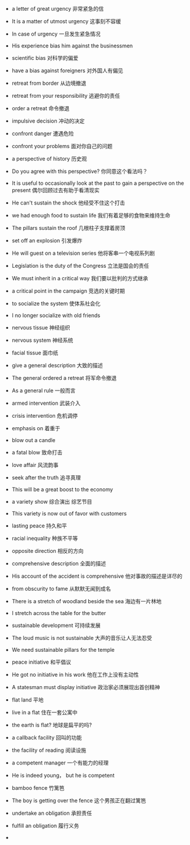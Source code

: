 - a letter of great urgency    非常紧急的信

- It is a matter of utmost urgency   这事刻不容缓

- In case of urgency      一旦发生紧急情况

- His experience bias him against the businessmen

- scientific bias 对科学的偏爱

- have a bias against foreigners   对外国人有偏见

- retreat from border    从边境撤退

- retreat from your responsibility   逃避你的责任

- order a retreat 命令撤退

- impulsive decision  冲动的决定 

- confront danger 遭遇危险

- confront your problems  面对你自己的问题

- a perspective of history 历史观

- Do you agree with this perspective?  你同意这个看法吗？

- It is useful to occasionally look at the past to gain a perspective on the present   偶尔回顾过去有助于看清现实

- He can't sustain the shock  他经受不住这个打击

- we had enough food to sustain life   我们有着足够的食物来维持生命

- The pillars sustain the roof     几根柱子支撑着房顶

- set off an explosion  引发爆炸

- He will guest on a television series 他将客串一个电视系列剧

- Legislation is the duty of the Congress   立法是国会的责任

- We must inherit in a critical way  我们要以批判的方式继承

- a critical point in the campaign   竞选的关键时期

- to socialize the system  使体系社会化

- I no longer socialize with old friends  

- nervous tissue   神经组织

- nervous system  神经系统

- facial tissue     面巾纸

- give a general description   大致的描述

- The general ordered a retreat  将军命令撤退

- As a general rule  一般而言

- armed intervention  武装介入

- crisis intervention 危机调停

- emphasis on  着重于

- blow out a candle

- a fatal blow  致命打击

- love affair 风流韵事

- seek after the truth  追寻真理

- This will be a great boost to the economy

- a variety show 综合演出 综艺节目

- This variety is now out of favor with customers

- lasting peace 持久和平

- racial inequality 种族不平等

- opposite direction 相反的方向

- comprehensive description 全面的描述

- His account of the accident is comprehensive 他对事故的描述是详尽的

- from obscurity to fame   从默默无闻到成名

- There is a stretch of woodland beside the sea   海边有一片林地

- I stretch across the table for the butter

- sustainable development 可持续发展

- The loud music is not sustainable   大声的音乐让人无法忍受

- We need sustainable pillars for the temple

- peace initiative 和平倡议

- He got no initiative in his work  他在工作上没有主动性

- A statesman must display initiative  政治家必须展现出首创精神

- flat land 平地

- live in a flat 住在一套公寓中

- the earth is flat?  地球是扁平的吗?

- a callback facility 回叫的功能

- the facility of reading 阅读设施

- a competent manager 一个有能力的经理

- He is indeed young， but he is competent

- bamboo fence 竹篱笆

- The boy is getting over the fence 这个男孩正在翻过篱笆

- undertake an obligation 承担责任

- fulfill an obligation 履行义务

- 

  

